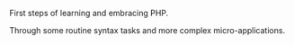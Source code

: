 First steps of learning and embracing PHP.

Through some routine syntax tasks and more complex micro-applications.